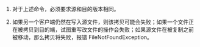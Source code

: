 1. 对于上述命令，必须要求源和目的版本相同。

2. 如果另一个客户端仍然在写入源文件，则该拷贝可能会失败；如果一个文件正在被拷贝到目的端，试图重写改文件的操作会失败；如果源文件在被复制之前被移动，那么拷贝将失败，报错 FileNotFoundException。